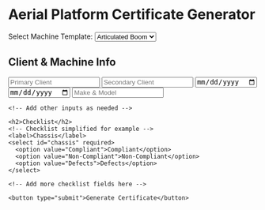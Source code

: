 <!DOCTYPE html>
<html lang="en">
<head>
  <meta charset="UTF-8" />
  <title>Certificate Generator</title>
  <link rel="stylesheet" href="style.css" />
</head>
<body>
  <h1>Aerial Platform Certificate Generator</h1>

  <label for="machineSelect">Select Machine Template:</label>
  <select id="machineSelect">
    <option value="articulated">Articulated Boom</option>
    <option value="scissor">Scissor Lift</option>
    <option value="straight">Straight Boom</option>
  </select>

  <form id="certForm">
    <h2>Client & Machine Info</h2>
    <input type="text" id="primaryClient" placeholder="Primary Client" required />
    <input type="text" id="secondaryClient" placeholder="Secondary Client" />
    <input type="date" id="inspectionDate" required />
    <input type="date" id="repairDate" />
    <input type="text" id="makeModel" placeholder="Make & Model" required />

    <!-- Add other inputs as needed -->

    <h2>Checklist</h2>
    <!-- Checklist simplified for example -->
    <label>Chassis</label>
    <select id="chassis" required>
      <option value="Compliant">Compliant</option>
      <option value="Non-Compliant">Non-Compliant</option>
      <option value="Defects">Defects</option>
    </select>

    <!-- Add more checklist fields here -->

    <button type="submit">Generate Certificate</button>
  </form>

  <div id="certificateOutput"></div>

  <script src="script.js"></script>
</body>
</html>
